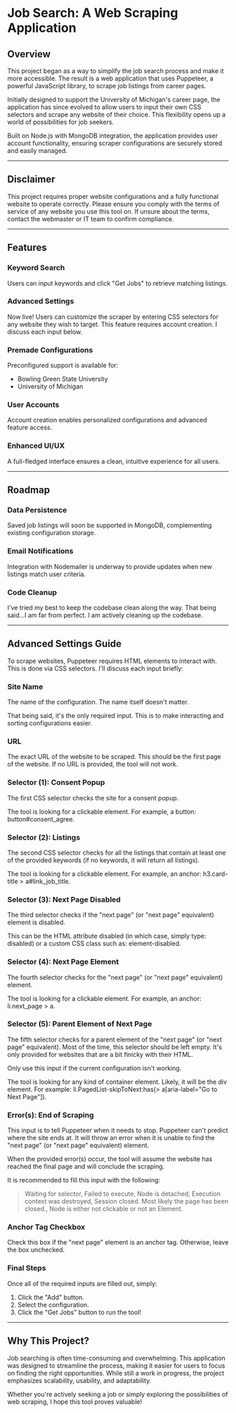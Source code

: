 # Job Search: A Web Scraping Application

## Overview

This project began as a way to simplify the job search process and make it more accessible. The result is a web application that uses Puppeteer, a powerful JavaScript library, to scrape job listings from career pages.

Initially designed to support the University of Michigan's career page, the application has since evolved to allow users to input their own CSS selectors and scrape any website of their choice. This flexibility opens up a world of possibilities for job seekers.

Built on Node.js with MongoDB integration, the application provides user account functionality, ensuring scraper configurations are securely stored and easily managed.

---

## Disclaimer

This project requires proper website configurations and a fully functional website to operate correctly. Please ensure you comply with the terms of service of any website you use this tool on. If unsure about the terms, contact the webmaster or IT team to confirm compliance.

---

## Features

### Keyword Search

Users can input keywords and click "Get Jobs" to retrieve matching listings.

### Advanced Settings

Now live! Users can customize the scraper by entering CSS selectors for any website they wish to target. This feature requires account creation. I discuss each input below.

### Premade Configurations

Preconfigured support is available for:

- Bowling Green State University
- University of Michigan

### User Accounts

Account creation enables personalized configurations and advanced feature access.

### Enhanced UI/UX

A full-fledged interface ensures a clean, intuitive experience for all users.

---

## Roadmap

### Data Persistence

Saved job listings will soon be supported in MongoDB, complementing existing configuration storage.

### Email Notifications

Integration with Nodemailer is underway to provide updates when new listings match user criteria.

### Code Cleanup

I've tried my best to keep the codebase clean along the way. That being said...I am far from perfect. I am actively cleaning up the codebase.

---

## Advanced Settings Guide

To scrape websites, Puppeteer requires HTML elements to interact with. This is done via CSS selectors. I'll discuss each input briefly:

### Site Name

The name of the configuration. The name itself doesn't matter.

That being said, it's the only required input. This is to make interacting and sorting configurations easier.

### URL

The exact URL of the website to be scraped. This should be the first page of the website. If no URL is provided, the tool will not work.

### Selector (1): Consent Popup

The first CSS selector checks the site for a consent popup.

The tool is looking for a clickable element. For example, a button: button#consent_agree.

### Selector (2): Listings

The second CSS selector checks for all the listings that contain at least one of the provided keywords (if no keywords, it will return all listings).

The tool is looking for a clickable element. For example, an anchor: h3.card-title > a#link_job_title.

### Selector (3): Next Page Disabled

The third selector checks if the "next page" (or "next page" equivalent) element is disabled.

This can be the HTML attribute disabled (in which case, simply type: disabled) or a custom CSS class such as: element-disabled.

### Selector (4): Next Page Element

The fourth selector checks for the "next page" (or "next page" equivalent) element.

The tool is looking for a clickable element. For example, an anchor: li.next_page > a.

### Selector (5): Parent Element of Next Page

The fifth selector checks for a parent element of the "next page" (or "next page" equivalent). Most of the time, this selector should be left empty. It's only provided for websites that are a bit finicky with their HTML.

Only use this input if the current configuration isn't working.

The tool is looking for any kind of container element. Likely, it will be the div element. For example: li.PagedList-skipToNext:has(> a[aria-label="Go to Next Page"]).

### Error(s): End of Scraping

This input is to tell Puppeteer when it needs to stop. Puppeteer can't predict where the site ends at. It will throw an error when it is unable to find the "next page" (or "next page" equivalent) element.

When the provided error(s) occur, the tool will assume the website has reached the final page and will conclude the scraping.

It is recommended to fill this input with the following:

> Waiting for selector, Failed to execute, Node is detached, Execution context was destroyed, Session closed. Most likely the page has been closed., Node is either not clickable or not an Element.

### Anchor Tag Checkbox

Check this box if the "next page" element is an anchor tag. Otherwise, leave the box unchecked.

### Final Steps

Once all of the required inputs are filled out, simply:

1. Click the "Add" button.
2. Select the configuration.
3. Click the "Get Jobs" button to run the tool!

---

## Why This Project?

Job searching is often time-consuming and overwhelming. This application was designed to streamline the process, making it easier for users to focus on finding the right opportunities. While still a work in progress, the project emphasizes scalability, usability, and adaptability.

Whether you're actively seeking a job or simply exploring the possibilities of web scraping, I hope this tool proves valuable!
